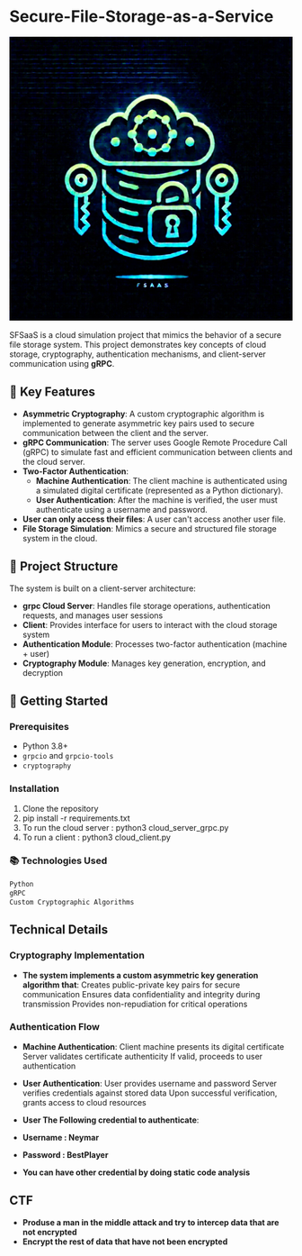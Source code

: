 # Secure-File-Storage-as-a-Service

![Logo](FSaaS-logo.webp)

SFSaaS is a cloud simulation project that mimics the behavior of a secure file storage system. This project demonstrates key concepts of cloud storage, cryptography, authentication mechanisms, and client-server communication using **gRPC**.

## 🔐 Key Features

- **Asymmetric Cryptography**: A custom cryptographic algorithm is implemented to generate asymmetric key pairs used to secure communication between the client and the server.
- **gRPC Communication**: The server uses Google Remote Procedure Call (gRPC) to simulate fast and efficient communication between clients and the cloud server.
- **Two-Factor Authentication**:
  - **Machine Authentication**: The client machine is authenticated using a simulated digital certificate (represented as a Python dictionary).
  - **User Authentication**: After the machine is verified, the user must authenticate using a username and password.
- **User can only access their files**: A user can't access another user file.
- **File Storage Simulation**: Mimics a secure and structured file storage system in the cloud.

## 📁 Project Structure

The system is built on a client-server architecture:

- **grpc Cloud Server**: Handles file storage operations, authentication requests, and manages user sessions
- **Client**: Provides interface for users to interact with the cloud storage system
- **Authentication Module**: Processes two-factor authentication (machine + user)
- **Cryptography Module**: Manages key generation, encryption, and decryption

## 🚀 Getting Started

### Prerequisites

- Python 3.8+
- `grpcio` and `grpcio-tools`
- `cryptography`

### Installation

1. Clone the repository
2. pip install -r requirements.txt
3. To run the cloud server : python3 cloud_server_grpc.py
4. To run a client : python3 cloud_client.py

### 📚 Technologies Used

    Python
    gRPC
    Custom Cryptographic Algorithms

## Technical Details

### Cryptography Implementation

- **The system implements a custom asymmetric key generation algorithm that**:
Creates public-private key pairs for secure communication
Ensures data confidentiality and integrity during transmission
Provides non-repudiation for critical operations

### Authentication Flow

- **Machine Authentication**:
Client machine presents its digital certificate
Server validates certificate authenticity
If valid, proceeds to user authentication

- **User Authentication**:
User provides username and password
Server verifies credentials against stored data
Upon successful verification, grants access to cloud resources

- **User The Following credential to authenticate**:
 - **Username : Neymar**
 - **Password : BestPlayer**
  - **You can have other credential by doing static code analysis** 

## CTF
- **Produse a man in the middle attack and try to intercep data that are not encrypted**
- **Encrypt the rest of data that have not been encrypted**
